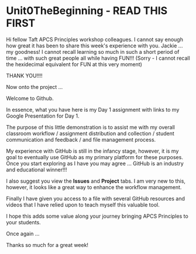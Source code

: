# Unit0TheBeginning - READ THIS FIRST

Hi fellow Taft APCS Principles workshop colleagues.  I cannot say enough how great it has been to share this week's experience with you.  Jackie ... my goodness!  I cannot recall learning so much in such a short period of time ... with such great people all while having FUN!!!  (Sorry - I cannot recall the hexidecimal equivalent for FUN at this very moment)

THANK YOU!!!!

Now onto the project ...

Welcome to Github.

In essence, what you have here is my Day 1 assignment with links to my Google Presentation for Day 1.

The purpose of this little demonstration is to assist me with my overall classroom workflow / assignment distribution and collection / student communication and feedback / and file management process.

My experience with GitHub is still in the infancy stage, however, it is my goal to eventually use GitHub as my primary platform for these purposes.  Once you start exploring as I have you may agree ... GitHub is an industry and educational winner!!!

I also suggest you view the **Issues** and **Project** tabs.  I am very new to this, however, it looks like a great way to enhance the workflow management. 

Finally I have given you access to a file with several GitHub resources and videos that I have relied upon to teach myself this valuable tool.

I hope this adds some value along your journey bringing APCS Principles to your students.

Once again ...

Thanks so much for a great week!
